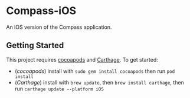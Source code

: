 # Compass-iOS

An iOS version of the Compass application.



## Getting Started

This project requires [cocoapods](https://cocoapods.org) and
[Carthage](https://github.com/Carthage/Carthage). To get started:


- (*cocoapods*) install with `sudo gem install cocoapods` then run `pod install`
- (*Carthage*) install with `brew update`, then `brew install carthage`, then
  run `carthage update --platform iOS`

